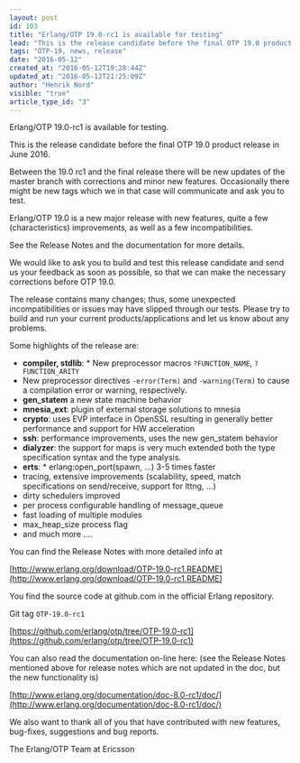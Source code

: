 ```yaml
---
layout: post
id: 103
title: "Erlang/OTP 19.0-rc1 is available for testing"
lead: "This is the release candidate before the final OTP 19.0 product release in June 2016."
tags: "OTP-19, news, release"
date: "2016-05-12"
created_at: "2016-05-12T19:28:44Z"
updated_at: "2016-05-12T21:25:09Z"
author: "Henrik Nord"
visible: "true"
article_type_id: "3"
---
```


Erlang/OTP 19.0-rc1 is available for testing.

This is the release candidate before the final OTP 19.0 product release in June 2016.

Between the 19.0 rc1 and the final release there will be new updates of
 the master branch with corrections and minor new features.
 Occasionally there might be new tags which we in that
 case will communicate and ask you to test.

Erlang/OTP 19.0 is a new major release with new features, quite a few (characteristics) improvements, as well as a few incompatibilities.

See the Release Notes and the documentation for more details.

We would like to ask you to build and test this release candidate and send us
 your feedback as soon as possible, so that we can make the necessary
 corrections before OTP 19.0.

The release contains many changes; thus, some unexpected incompatibilities
 or issues may have slipped through our tests.
 Please try to build and run your current products/applications and let us
 know about any problems.

Some highlights of the release are:
* **compiler, stdlib**: * New preprocessor macros `?FUNCTION_NAME`, `?FUNCTION_ARITY`
* New preprocessor directives `-error(Term)` and `-warning(Term)` to cause a compilation error or warning, respectively.
* **gen_statem** a new state machine behavior
* **mnesia_ext**: plugin of external storage solutions to mnesia
* **crypto**: uses EVP interface in OpenSSL resulting in generally better performance and support for HW acceleration
* **ssh**: performance improvements, uses the new gen_statem behavior
* **dialyzer**: the support for maps is very much extended both the type specification syntax and the type analysis.
* **erts**: * erlang:open_port(spawn, ...) 3-5 times faster
* tracing, extensive improvements (scalability, speed, match specifications on send/receive, support for lttng, ...)
* dirty schedulers improved
* per process configurable handling of message_queue
* fast loading of multiple modules
* max_heap_size process flag
* and much more ....

You can find the Release Notes with more detailed info at

[http://www.erlang.org/download/OTP-19.0-rc1.README](http://www.erlang.org/download/OTP-19.0-rc1.README)

You find the source code at github.com in the official Erlang repository.

Git tag `OTP-19.0-rc1`

[https://github.com/erlang/otp/tree/OTP-19.0-rc1](https://github.com/erlang/otp/tree/OTP-19.0-rc1)

You can also read the documentation on-line here:
 (see the Release Notes mentioned above for release notes which
 are not updated in the doc, but the new functionality is)

[http://www.erlang.org/documentation/doc-8.0-rc1/doc/](http://www.erlang.org/documentation/doc-8.0-rc1/doc/)

We also want to thank all of you that have contributed with new features, bug-fixes, suggestions and bug reports.

The Erlang/OTP Team at Ericsson
